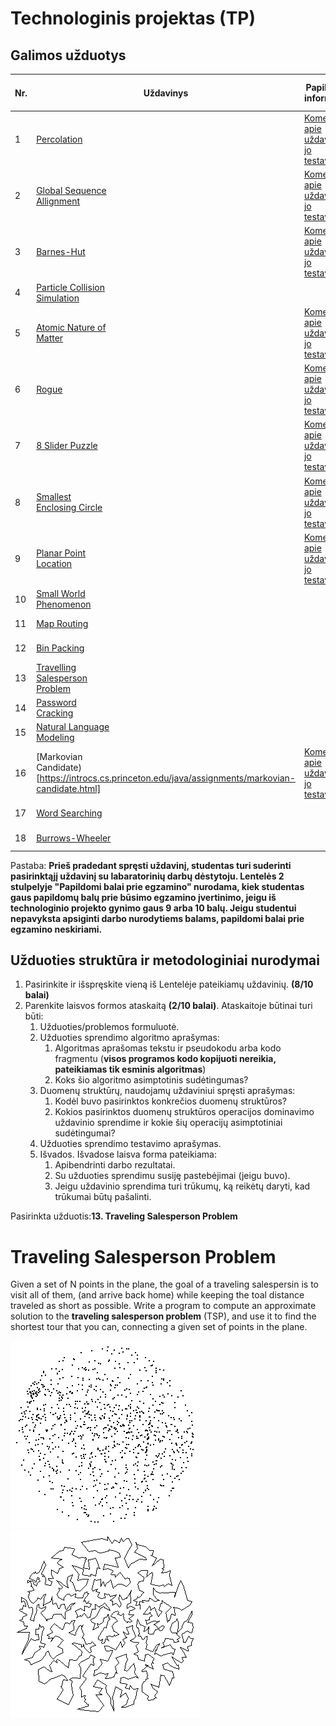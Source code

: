 # Technologinis projektas (TP)

## Galimos užduotys

| **Nr.** | **Uždavinys** | **Papildoma informacija** | **Uždavinio autorius** | **Papildomi balai prie egzamino** |
|---|---|---|---|---|
| 1 | [Percolation](https://introcs.cs.princeton.edu/java/assignments/percolation.html) | [Komentarai apie<br>uždavinį ir jo<br>testavimą](https://introcs.cs.princeton.edu/java/assignments/checklist/percolation.html) | Princeton<br>University | 0 |
| 2 | [Global Sequence<br>Allignment](https://introcs.cs.princeton.edu/java/assignments/sequence.html) | [Komentarai apie<br>uždavinį ir jo<br>testavimą](https://introcs.cs.princeton.edu/java/assignments/checklist/sequence.html) | Princeton<br>University | 0 |
| 3 | [Barnes-Hut](https://introcs.cs.princeton.edu/java/assignments/barnes-hut.html) | [Komentarai apie<br>uždavinį ir jo<br>testavimą](https://introcs.cs.princeton.edu/java/assignments/checklist/barnes-hut.html) | Princeton<br>University | 1 |
| 4 | [Particle Collision<br>Simulation](https://introcs.cs.princeton.edu/java/assignments/collisions.html) |  | Princeton<br>University | 1 |
| 5 | [Atomic Nature of<br>Matter](https://introcs.cs.princeton.edu/java/assignments/atomic.html) | [Komentarai apie<br>uždavinį ir jo<br>testavimą](https://introcs.cs.princeton.edu/java/assignments/checklist/atomic.html) | Princeton<br>University | 1 |
| 6 | [Rogue](https://introcs.cs.princeton.edu/java/assignments/rogue.html) | [Komentarai apie<br>uždavinį ir jo<br>testavimą](https://introcs.cs.princeton.edu/java/assignments/checklist/rogue.html) | Princeton<br>University | 1 |
| 7 | [8 Slider Puzzle](https://introcs.cs.princeton.edu/java/assignments/8puzzle.html) | [Komentarai apie<br>uždavinį ir jo<br>testavimą](https://introcs.cs.princeton.edu/java/assignments/checklist/8puzzle.html) | Princeton<br>University | 0 |
| 8 | [Smallest<br>Enclosing Circle](https://introcs.cs.princeton.edu/java/assignments/circle.html) | [Komentarai apie<br>uždavinį ir jo<br>testavimą](https://introcs.cs.princeton.edu/java/assignments/checklist/circle.html) | Princeton<br>University | 1 |
| 9 | [Planar Point<br>Location](https://introcs.cs.princeton.edu/java/assignments/locate.html) | [Komentarai apie<br>uždavinį ir jo<br>testavimą](https://introcs.cs.princeton.edu/java/assignments/checklist/locate.html) | Princeton<br>University | 1 |
| 10 | [Small World<br>Phenomenon](http://www.cs.princeton.edu/courses/archive/spring03/cs226/assignments/bacon.html) |  | Princeton<br>University | 1 |
| 11 | [Map Routing](http://www.cs.princeton.edu/courses/archive/spring04/cos226/assignments/map.html) |  | Princeton<br>University | 1 |
| 12 | [Bin Packing](http://www.cs.princeton.edu/courses/archive/fall06/cos226/assignments/bins.html) |  | Princeton<br>University | 0 |
| 13 | [Travelling<br>Salesperson<br>Problem](http://www.cs.princeton.edu/courses/archive/fall08/cos126/assignments/tsp.html) |  | Princeton<br>University | 0 |
| 14 | [Password<br>Cracking](http://www.cs.princeton.edu/courses/archive/spring03/cs226/assignments/password.html) |  | Princeton<br>University | 1 |
| 15 | [Natural Language<br>Modeling](http://www.cs.princeton.edu/courses/archive/fall08/cos226/assignments/model.html) |  | Princeton<br>University | 1 |
| 16 | [Markovian<br>Candidate)[https://introcs.cs.princeton.edu/java/assignments/markovian-candidate.html] | [Komentarai apie<br>uždavinį ir jo<br>testavimą](hhttps://introcs.cs.princeton.edu/java/assignments/checklist/markovian-candidate.html) | Princeton<br>University | 1 |
| 17 | [Word Searching](http://www.cs.princeton.edu/courses/archive/spring04/cos226/assignments/puzzle.html) |  | Princeton<br>University | 1 |
| 18 | [Burrows-Wheeler](http://www.cs.princeton.edu/courses/archive/spring04/cos226/assignments/burrows.html) |  | Princeton<br>University | 1 |

Pastaba: __Prieš pradedant spręsti uždavinį, studentas turi suderinti pasirinktąjį uždavinį su labaratorinių darbų dėstytoju.
Lentelės 2 stulpelyje "Papildomi balai prie egzamino" nurodama, kiek studentas gaus papildomų balų prie būsimo egzamino įvertinimo,
jeigu iš technologinio projekto gynimo gaus 9 arba 10 balų. Jeigu studentui nepavyksta apsiginti darbo nurodytiems balams, papildomi
balai prie egzamino neskiriami.__

## Užduoties struktūra ir metodologiniai nurodymai
1. Pasirinkite ir išspręskite vieną iš Lentelėje pateikiamų uždavinių. __(8/10 balai)__
2. Parenkite laisvos formos ataskaitą __(2/10 balai)__. Ataskaitoje būtinai turi būti:
    1. Užduoties/problemos formuluotė.
    2. Užduoties sprendimo algoritmo aprašymas:
        1. Algoritmas aprašomas tekstu ir pseudokodu arba kodo fragmentu (__visos programos kodo kopijuoti nereikia, pateikiamas tik esminis algoritmas__)
        2. Koks šio algoritmo asimptotinis sudėtingumas?
    3. Duomenų struktūrų, naudojamų uždaviniui spręsti aprašymas:
        1. Kodėl buvo pasirinktos konkrečios duomenų struktūros?
        2. Kokios pasirinktos duomenų struktūros operacijos dominavimo uždavinio sprendime ir kokie šių operacijų asimptotiniai sudėtingumai?
    4. Užduoties sprendimo testavimo aprašymas.
    5. Išvados. Išvadose laisva forma pateikiama:
        1. Apibendrinti darbo rezultatai.
        2. Su užduoties sprendimu susiję pastebėjimai (jeigu buvo).
        3. Jeigu uždavinio sprendima turi trūkumų, ką reikėtų daryti, kad trūkumai būtų pašalinti.

Pasirinkta užduotis:__13. Traveling Salesperson Problem__

# Traveling Salesperson Problem
Given a set of N points in the plane, the goal of a traveling salespersin is to visit all of them, (and arrive back home) while keeping the toal distance traveled as short as possible.
Write a program to compute an approximate solution to the __traveling salesperson problem__ (TSP), and use it to find the shortest tour that you can, connecting a given set of points in the plane.

![](images/tsp1000.png)
![](images/tsp1000-smallest.png)

